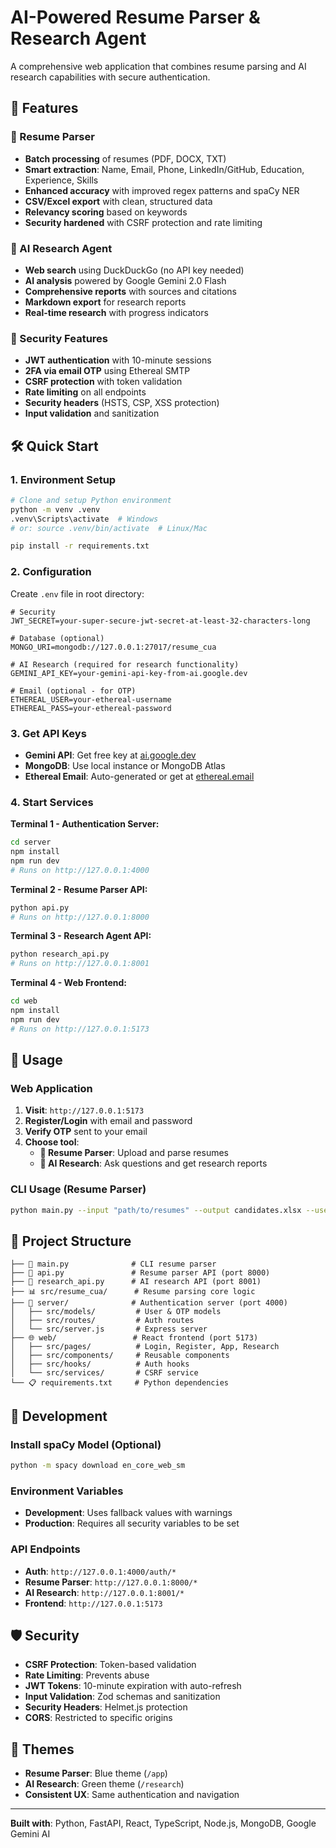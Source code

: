 # AI-Powered Resume Parser & Research Agent

A comprehensive web application that combines resume parsing and AI research capabilities with secure authentication.

## 🚀 Features

### 📄 Resume Parser
- **Batch processing** of resumes (PDF, DOCX, TXT)
- **Smart extraction**: Name, Email, Phone, LinkedIn/GitHub, Education, Experience, Skills
- **Enhanced accuracy** with improved regex patterns and spaCy NER
- **CSV/Excel export** with clean, structured data
- **Relevancy scoring** based on keywords
- **Security hardened** with CSRF protection and rate limiting

### 🤖 AI Research Agent
- **Web search** using DuckDuckGo (no API key needed)
- **AI analysis** powered by Google Gemini 2.0 Flash
- **Comprehensive reports** with sources and citations
- **Markdown export** for research reports
- **Real-time research** with progress indicators

### 🔐 Security Features
- **JWT authentication** with 10-minute sessions
- **2FA via email OTP** using Ethereal SMTP
- **CSRF protection** with token validation
- **Rate limiting** on all endpoints
- **Security headers** (HSTS, CSP, XSS protection)
- **Input validation** and sanitization

## 🛠️ Quick Start

### 1. Environment Setup
```bash
# Clone and setup Python environment
python -m venv .venv
.venv\Scripts\activate  # Windows
# or: source .venv/bin/activate  # Linux/Mac

pip install -r requirements.txt
```

### 2. Configuration
Create `.env` file in root directory:
```env
# Security
JWT_SECRET=your-super-secure-jwt-secret-at-least-32-characters-long

# Database (optional)
MONGO_URI=mongodb://127.0.0.1:27017/resume_cua

# AI Research (required for research functionality)
GEMINI_API_KEY=your-gemini-api-key-from-ai.google.dev

# Email (optional - for OTP)
ETHEREAL_USER=your-ethereal-username
ETHEREAL_PASS=your-ethereal-password
```

### 3. Get API Keys
- **Gemini API**: Get free key at [ai.google.dev](https://ai.google.dev)
- **MongoDB**: Use local instance or MongoDB Atlas
- **Ethereal Email**: Auto-generated or get at [ethereal.email](https://ethereal.email)

### 4. Start Services

**Terminal 1 - Authentication Server:**
```bash
cd server
npm install
npm run dev
# Runs on http://127.0.0.1:4000
```

**Terminal 2 - Resume Parser API:**
```bash
python api.py
# Runs on http://127.0.0.1:8000
```

**Terminal 3 - Research Agent API:**
```bash
python research_api.py
# Runs on http://127.0.0.1:8001
```

**Terminal 4 - Web Frontend:**
```bash
cd web
npm install
npm run dev
# Runs on http://127.0.0.1:5173
```

## 🎯 Usage

### Web Application
1. **Visit**: `http://127.0.0.1:5173`
2. **Register/Login** with email and password
3. **Verify OTP** sent to your email
4. **Choose tool**:
   - **📄 Resume Parser**: Upload and parse resumes
   - **🤖 AI Research**: Ask questions and get research reports

### CLI Usage (Resume Parser)
```bash
python main.py --input "path/to/resumes" --output candidates.xlsx --use-spacy --keywords "python, react, 3+ years"
```

## 📁 Project Structure

```
├── 📄 main.py              # CLI resume parser
├── 🔌 api.py               # Resume parser API (port 8000)
├── 🤖 research_api.py      # AI research API (port 8001)
├── 📊 src/resume_cua/      # Resume parsing core logic
├── 🔐 server/              # Authentication server (port 4000)
│   ├── src/models/         # User & OTP models
│   ├── src/routes/         # Auth routes
│   └── src/server.js       # Express server
├── 🌐 web/                 # React frontend (port 5173)
│   ├── src/pages/          # Login, Register, App, Research
│   ├── src/components/     # Reusable components
│   ├── src/hooks/          # Auth hooks
│   └── src/services/       # CSRF service
└── 📋 requirements.txt     # Python dependencies
```

## 🔧 Development

### Install spaCy Model (Optional)
```bash
python -m spacy download en_core_web_sm
```

### Environment Variables
- **Development**: Uses fallback values with warnings
- **Production**: Requires all security variables to be set

### API Endpoints
- **Auth**: `http://127.0.0.1:4000/auth/*`
- **Resume Parser**: `http://127.0.0.1:8000/*`
- **AI Research**: `http://127.0.0.1:8001/*`
- **Frontend**: `http://127.0.0.1:5173`

## 🛡️ Security

- **CSRF Protection**: Token-based validation
- **Rate Limiting**: Prevents abuse
- **JWT Tokens**: 10-minute expiration with auto-refresh
- **Input Validation**: Zod schemas and sanitization
- **Security Headers**: Helmet.js protection
- **CORS**: Restricted to specific origins

## 🎨 Themes

- **Resume Parser**: Blue theme (`/app`)
- **AI Research**: Green theme (`/research`)
- **Consistent UX**: Same authentication and navigation

---

**Built with**: Python, FastAPI, React, TypeScript, Node.js, MongoDB, Google Gemini AI

